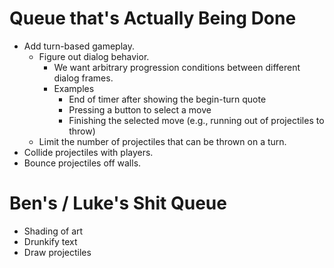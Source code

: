 # Queue that's Actually Being Done
- Add turn-based gameplay.
  - Figure out dialog behavior.
    - We want arbitrary progression conditions between different dialog frames.
    - Examples
      - End of timer after showing the begin-turn quote
      - Pressing a button to select a move
      - Finishing the selected move (e.g., running out of projectiles to throw)
  - Limit the number of projectiles that can be thrown on a turn.
- Collide projectiles with players.
- Bounce projectiles off walls.

# Ben's / Luke's Shit Queue
- Shading of art
- Drunkify text
- Draw projectiles
